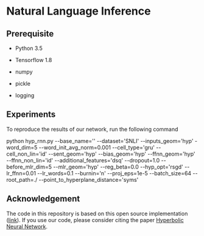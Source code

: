 # Natural Language Inference

## Prerequisite

* Python 3.5

* Tensorflow 1.8

* numpy

* pickle

* logging

## Experiments

To reproduce the results of our network, run the following command

python hyp_rnn.py --base_name='' --dataset='SNLI' --inputs_geom='hyp' -word_dim=5 --word_init_avg_norm=0.001   --cell_type='gru' --cell_non_lin='id'  --sent_geom='hyp' --bias_geom='hyp' --ffnn_geom='hyp' --ffnn_non_lin='id' --additional_features='dsq'  --dropout=1.0 --before_mlr_dim=5 --mlr_geom='hyp'  --reg_beta=0.0  --hyp_opt='rsgd' --lr_ffnn=0.01 --lr_words=0.1 --burnin='n' --proj_eps=1e-5 --batch_size=64 --root_path=./ --point_to_hyperplane_distance='syms'

## Acknowledgement

The code in this repository is based on this open source implementation ([link](https://github.com/dalab/hyperbolic_nn)). If you use our code, please consider citing the paper [Hyperbolic Neural Network](https://arxiv.org/pdf/1805.09112).
